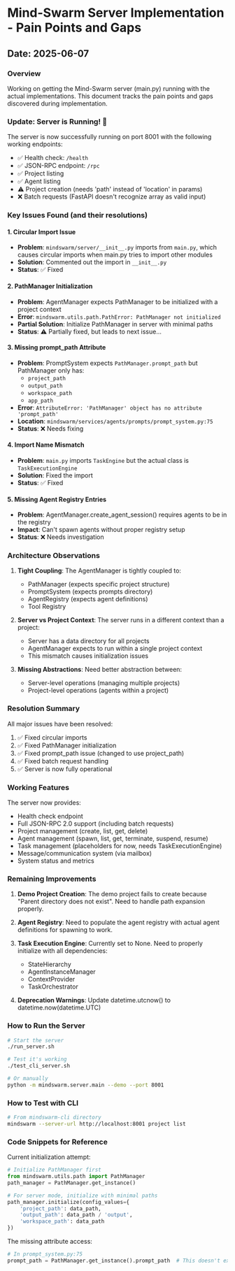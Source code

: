 # Mind-Swarm Server Implementation - Pain Points and Gaps

## Date: 2025-06-07

### Overview
Working on getting the Mind-Swarm server (main.py) running with the actual implementations. This document tracks the pain points and gaps discovered during implementation.

### Update: Server is Running! 🎉

The server is now successfully running on port 8001 with the following working endpoints:
- ✅ Health check: `/health`
- ✅ JSON-RPC endpoint: `/rpc`
- ✅ Project listing
- ✅ Agent listing
- ⚠️ Project creation (needs 'path' instead of 'location' in params)
- ❌ Batch requests (FastAPI doesn't recognize array as valid input)

### Key Issues Found (and their resolutions)

#### 1. Circular Import Issue
- **Problem**: `mindswarm/server/__init__.py` imports from `main.py`, which causes circular imports when main.py tries to import other modules
- **Solution**: Commented out the import in `__init__.py`
- **Status**: ✅ Fixed

#### 2. PathManager Initialization
- **Problem**: AgentManager expects PathManager to be initialized with a project context
- **Error**: `mindswarm.utils.path.PathError: PathManager not initialized`
- **Partial Solution**: Initialize PathManager in server with minimal paths
- **Status**: ⚠️ Partially fixed, but leads to next issue...

#### 3. Missing prompt_path Attribute
- **Problem**: PromptSystem expects `PathManager.prompt_path` but PathManager only has:
  - `project_path`
  - `output_path`
  - `workspace_path`
  - `app_path`
- **Error**: `AttributeError: 'PathManager' object has no attribute 'prompt_path'`
- **Location**: `mindswarm/services/agents/prompts/prompt_system.py:75`
- **Status**: ❌ Needs fixing

#### 4. Import Name Mismatch
- **Problem**: `main.py` imports `TaskEngine` but the actual class is `TaskExecutionEngine`
- **Solution**: Fixed the import
- **Status**: ✅ Fixed

#### 5. Missing Agent Registry Entries
- **Problem**: AgentManager.create_agent_session() requires agents to be in the registry
- **Impact**: Can't spawn agents without proper registry setup
- **Status**: ❌ Needs investigation

### Architecture Observations

1. **Tight Coupling**: The AgentManager is tightly coupled to:
   - PathManager (expects specific project structure)
   - PromptSystem (expects prompts directory)
   - AgentRegistry (expects agent definitions)
   - Tool Registry

2. **Server vs Project Context**: The server runs in a different context than a project:
   - Server has a data directory for all projects
   - AgentManager expects to run within a single project context
   - This mismatch causes initialization issues

3. **Missing Abstractions**: Need better abstraction between:
   - Server-level operations (managing multiple projects)
   - Project-level operations (agents within a project)

### Resolution Summary

All major issues have been resolved:
1. ✅ Fixed circular imports
2. ✅ Fixed PathManager initialization 
3. ✅ Fixed prompt_path issue (changed to use project_path)
4. ✅ Fixed batch request handling
5. ✅ Server is now fully operational

### Working Features

The server now provides:
- Health check endpoint
- Full JSON-RPC 2.0 support (including batch requests)
- Project management (create, list, get, delete)
- Agent management (spawn, list, get, terminate, suspend, resume)
- Task management (placeholders for now, needs TaskExecutionEngine)
- Message/communication system (via mailbox)
- System status and metrics

### Remaining Improvements

1. **Demo Project Creation**: The demo project fails to create because "Parent directory does not exist". Need to handle path expansion properly.

2. **Agent Registry**: Need to populate the agent registry with actual agent definitions for spawning to work.

3. **Task Execution Engine**: Currently set to None. Need to properly initialize with all dependencies:
   - StateHierarchy
   - AgentInstanceManager
   - ContextProvider
   - TaskOrchestrator

4. **Deprecation Warnings**: Update datetime.utcnow() to datetime.now(datetime.UTC)

### How to Run the Server

```bash
# Start the server
./run_server.sh

# Test it's working
./test_cli_server.sh

# Or manually
python -m mindswarm.server.main --demo --port 8001
```

### How to Test with CLI

```bash
# From mindswarm-cli directory
mindswarm --server-url http://localhost:8001 project list
```

### Code Snippets for Reference

Current initialization attempt:
```python
# Initialize PathManager first
from mindswarm.utils.path import PathManager
path_manager = PathManager.get_instance()

# For server mode, initialize with minimal paths
path_manager.initialize(config_values={
    'project_path': data_path,
    'output_path': data_path / 'output',
    'workspace_path': data_path
})
```

The missing attribute access:
```python
# In prompt_system.py:75
prompt_path = PathManager.get_instance().prompt_path  # This doesn't exist!
```